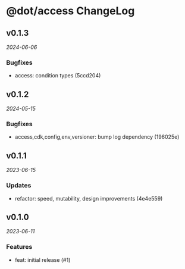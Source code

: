 # @dot/access ChangeLog

## v0.1.3

_2024-06-06_

### Bugfixes

- access: condition types (5ccd204)

## v0.1.2

_2024-05-15_

### Bugfixes

- access,cdk,config,env,versioner: bump log dependency (196025e)

## v0.1.1

_2023-06-15_

### Updates

- refactor: speed, mutability, design improvements (4e4e559)

## v0.1.0

_2023-06-11_

### Features

- feat: initial release (#1)
